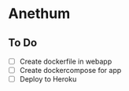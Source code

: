 # Anethum

## To Do

- [ ] Create dockerfile in webapp
- [ ] Create dockercompose for app
- [ ] Deploy to Heroku
